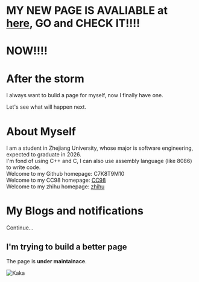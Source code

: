  

# MY NEW PAGE IS AVALIABLE at [here](https://c7k8t9m10.github.io/firmkdocs/), GO and CHECK IT!!!!
#                                                   NOW!!!!


# After the storm
I always want to bulid a page for myself, now I finally have one.  

Let's see what will happen next. 


# About Myself
I am a student in Zhejiang University, whose major is software engineering, expected to graduate in 2026.  
I'm fond of using C++ and C, I can also use assembly language (like 8086) to write code.  
Welcome to my Github homepage: C7K8T9M10  
Welcome to my CC98 homepage: [CC98](https://www.cc98.org/user/id/700872)  
Welcome to my zhihu homepage: [zhihu](https://www.zhihu.com/people/wang-zi-wen-82-66)  

# My Blogs and notifications
Continue...  
## I'm trying to build a better page
The page is **under maintainace**.


![Kaka](https://usercontent.githubfast.com/raw/C7K8T9M10/c7k8t9m10.github.io/main/Know%20Your%20Enemy%20(Part%2032%20-%20The%20Information%20War%20II).jpg)
